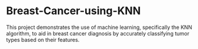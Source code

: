 # Breast-Cancer-using-KNN
This project demonstrates the use of machine learning, specifically the KNN algorithm, to aid in breast cancer diagnosis by accurately classifying tumor types based on their features.
